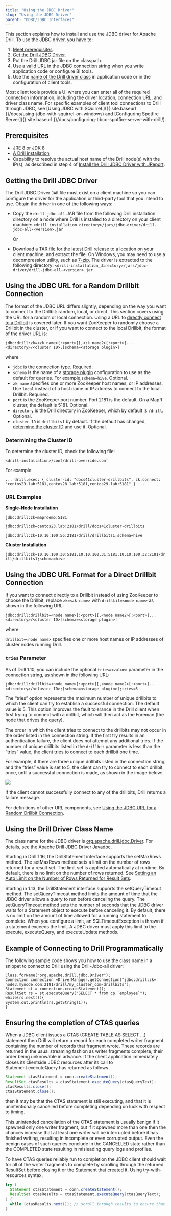 ```yaml
---
title: "Using the JDBC Driver"
slug: "Using the JDBC Driver"
parent: "ODBC/JDBC Interfaces"
---
```

This section explains how to install and use the JDBC driver for Apache Drill. To use the JDBC driver, you have to:

1. [Meet prerequisites]({{site.baseurl}}/docs/using-the-jdbc-driver/#prerequisites).
2. [Get the Drill JDBC Driver]({{site.baseurl}}/docs/using-the-jdbc-driver/#getting-the-drill-jdbc-driver).
3. Put the Drill JDBC jar file on the classpath.
4. Use a [valid URL]({{site.baseurl}}/docs/using-the-jdbc-driver/#using-the-jdbc-url-for-a-random-drillbit-connection) in the JDBC connection string when you write application code or configure BI tools.
5. Use the [name of the Drill driver class]({{site.baseurl}}/docs/using-the-jdbc-driver/#using-the-drill-driver-class-name) in application code or in the configuration of client tools.

Most client tools provide a UI where you can enter all of the required connection information, including the driver location, connection URL, and driver class name. For specific examples of client tool connections to Drill through JDBC, see [Using JDBC with SQuirreL]({{ site.baseurl }}/docs/using-jdbc-with-squirrel-on-windows) and [Configuring Spotfire Server]({{ site.baseurl }}/docs/configuring-tibco-spotfire-server-with-drill/).

## Prerequisites

  * JRE 8 or JDK 8
  * [A Drill installation]({{site.baseurl}}/docs/install-drill/)
  * Capability to resolve the actual host name of the Drill node(s) with the IP(s), as described in step 4 of [Install the Drill JDBC Driver with JReport]({{site.baseurl}}/docs/configuring-jreport-with-drill/#step-1:-install-the-drill-jdbc-driver-with-jreport).

## Getting the Drill JDBC Driver

The Drill JDBC Driver `JAR` file must exist on a client machine so you can configure the driver for the application or third-party tool that you intend to use. Obtain the driver in one of the following ways:

* Copy the `drill-jdbc-all` JAR file from the following Drill installation directory on a node where Drill is installed to a directory on your client machine:
   `<drill_installation_directory>/jars/jdbc-driver/drill-jdbc-all-<version>.jar`

   Or

* Download a [TAR file for the latest Drill release](https://apache.osuosl.org/drill/) to a location on your client machine, and extract the file. On Windows, you may need to use a decompression utility, such as [7-zip](http://www.7-zip.org/). The driver is extracted to the following directory:
   `<drill-installation_directory>/jars/jdbc-driver/drill-jdbc-all-<version>.jar`

## Using the JDBC URL for a Random Drillbit Connection

The format of the JDBC URL differs slightly, depending on the way you want to connect to the Drillbit: random, local, or direct. This section covers using the URL for a random or local connection. Using a URL to [directly connect to a Drillbit]({{site.baseurl}}/docs/using-the-jdbc-driver/#using-the-jdbc-url-format-for-a-direct-drillbit-connection) is covered later. If you want ZooKeeper to randomly choose a Drillbit in the cluster, or if you want to connect to the local Drillbit, the format of the driver URL is:

`jdbc:drill:zk=<zk name>[:<port>][,<zk name2>[:<port>]... `
  `<directory>/<cluster ID>;[schema=<storage plugin>]`

where

* `jdbc` is the connection type. Required.
* `schema` is the name of a [storage plugin]({{site.baseurl}}/docs/storage-plugin-registration) configuration to use as the default for queries. For example,`schema=hive`. Optional.
* `zk name` specifies one or more ZooKeeper host names, or IP addresses. Use `local` instead of a host name or IP address to connect to the local Drillbit. Required.
* `port` is the ZooKeeper port number. Port 2181 is the default. On a MapR cluster, the default is 5181. Optional.
* `directory` is the Drill directory in ZooKeeper, which by default is `/drill`. Optional.
* `cluster ID` is `drillbits1` by default. If the default has changed, [determine the cluster ID]({{site.baseurl}}/docs/using-the-jdbc-driver/#determining-the-cluster-id) and use it. Optional.

### Determining the Cluster ID

To determine the cluster ID, check the following file:

`<drill-installation>/conf/drill-override.conf`

For example:

`...
drill.exec: {
  cluster-id: "docs41cluster-drillbits",
  zk.connect: "centos23.lab:5181,centos28.lab:5181,centos29.lab:5181"
}
...`

### URL Examples

**Single-Node Installation**

`jdbc:drill:zk=maprdemo:5181`

`jdbc:drill:zk=centos23.lab:2181/drill/docs41cluster-drillbits`

`jdbc:drill:zk=10.10.100.56:2181/drill/drillbits1;schema=hive`

**Cluster Installation**

`jdbc:drill:zk=10.10.100.30:5181,10.10.100.31:5181,10.10.100.32:2181/drill/drillbits1;schema=hive`

## Using the JDBC URL Format for a Direct Drillbit Connection

If you want to connect directly to a Drillbit instead of using ZooKeeper to choose the Drillbit, replace `zk=<zk name>` with `drillbit=<node name>` as shown in the following URL:

`jdbc:drill:drillbit=<node name>[:<port>][,<node name2>[:<port>]... `
  `<directory>/<cluster ID>[schema=<storage plugin>]`

where

`drillbit=<node name>` specifies one or more host names or IP addresses of cluster nodes running Drill.

### `tries` Parameter

As of Drill 1.10, you can include the optional `tries=<value>` parameter in the connection string, as shown in the following URL:


    jdbc:drill:drillbit=<node name>[:<port>][,<node name2>[:<port>]...
    <directory>/<cluster ID>;[schema=<storage plugin>];tries=5

The “tries” option represents the maximum number of unique drillbits to which the client can try to establish a successful connection. The default value is 5. This option improves the fault tolerance in the Drill client when first trying to connect with a drillbit, which will then act as the Foreman (the node that drives the query).

The order in which the client tries to connect to the drillbits may not occur in the order listed in the connection string. If the first try results in an authentication failure, the client does not attempt any additional tries. If the number of unique drillbits listed in the `drillbit` parameter is less than the “tries” value, the client tries to connect to each drillbit one time.

For example, if there are three unique drillbits listed in the connection string, and the “tries” value is set to 5, the client can try to connect to each drillbit once, until a successful connection is made, as shown in the image below:

![](http://i.imgur.com/MJ9qChJ.png)

If the client cannot successfully connect to any of the drillbits, Drill returns a failure message.

For definitions of other URL components, see [Using the JDBC URL for a Random Drillbit Connection]({{site.baseurl}}/docs/using-the-jdbc-driver/#using-the-jdbc-url-for-a-random-drillbit-connection).

## Using the Drill Driver Class Name

The class name for the JDBC driver is [org.apache.drill.jdbc.Driver]({{site.baseurl}}/apidocs/org/apache/drill/jdbc/Driver.html). For details, see the Apache Drill JDBC Driver [Javadoc]({{site.baseurl}}/apidocs/org/apache/drill/jdbc/package-summary.html).

Starting in Drill 1.16, the DrillStatement interface supports the setMaxRows method. The setMaxRows method sets a limit on the number of rows returned for a result set. The limit set is applied automatically at runtime. By default, there is no limit on the number of rows returned. See [Setting an Auto Limit on the Number of Rows Returned for Result Sets](https://drill.apache.org/docs/planning-and-execution-options/#setting-an-auto-limit-on-the-number-of-rows-returned-for-result-sets).

Starting in 1.13, the DrillStatement interface supports the setQueryTimeout method. The setQueryTimeout method limits the amount of time that the JDBC driver allows a query to run before canceling the query. The setQueryTimeout method sets the number of seconds that the JDBC driver waits for a Statement object to execute before canceling it. By default, there is no limit on the amount of time allowed for a running statement to complete. When you configure a limit, an SQLTimeoutException is thrown if a statement exceeds the limit. A JDBC driver must apply this limit to the execute, executeQuery, and executeUpdate methods.

## Example of Connecting to Drill Programmatically

The following sample code shows you how to use the class name in a snippet to connect to Drill using the Drill-Jdbc-all driver:

```
Class.forName("org.apache.drill.jdbc.Driver");
Connection connection =DriverManager.getConnection("jdbc:drill:zk=
node3.mynode.com:2181/drill/my_cluster_com-drillbits");
Statement st = connection.createStatement();
ResultSet rs = st.executeQuery("SELECT * from cp.`employee`");
while(rs.next()){
System.out.println(rs.getString(1));
}
```

## Ensuring the completion of CTAS queries

When a JDBC client issues a CTAS (CREATE TABLE AS SELECT ...) statement then Drill will return a record for each completed writer fragment containing the number of records that fragment wrote. These records are returned in the usual streaming fashion as writer fragments complete, their order being unknowable in advance. If the client application immediately closes its clientside JDBC resources after its call to Statement.executeQuery has returned as follows
```java
Statement ctasStatement = conn.createStatement();
ResultSet ctasResults = ctasStatement.executeQuery(ctasQueryText);
ctasResults.close();
ctasStatement.close();
```
then it may be that the CTAS statement is still executing, and that it is unintentionally cancelled before completing depending on luck with respect to timing.

This unintended cancellation of the CTAS statement is usually benign if it spawned only one writer fragment, but if it spawned more than one then the chances increase that at least one writer will be interrupted before it has finished writing, resulting in incomplete or even corrupted output. Even the benign cases of such queries conclude in the CANCELLED state rather than the COMPLETED state resulting in misleading query logs and profiles.

To have CTAS queries reliably run to completion the JDBC client should wait for all of the writer fragments to complete by scrolling through the returned ResultSet before closing it or the Statement that created it. Using try-with-resources syntax,

```java
try (
  Statement ctasStatement = conn.createStatement();
  ResultSet ctasResults = ctasStatement.executeQuery(ctasQueryText);
) {
  while (ctasResults.next()); // scroll through results to ensure that we wait for CTAS completion
}
```
      
